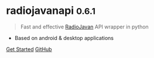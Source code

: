 # radiojavanapi <small>0.6.1</small>

> Fast and effective [RadioJavan](https://radiojavan.com/) API wrapper in python

- Based on android & desktop applications

[Get Started](introduction)
[GitHub](https://github.com/xHossein/radiojavanapi/)